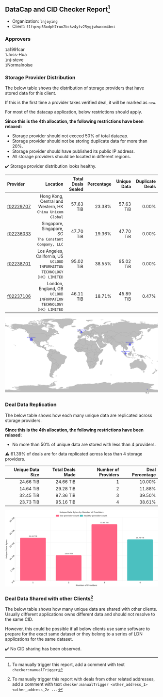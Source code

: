 ## DataCap and CID Checker Report[^1]
 - Organization: `lnjoying`
 - Client: `f1fqcvp53xdph7ruo2bckz4ytv25ygjwhwccm4bvi`
### Approvers
`1`a1991car<br/>`1`Joss-Hua<br/>`1`nj-steve<br/>`1`Normalnoise

### Storage Provider Distribution
The below table shows the distribution of storage providers that have stored data for this client.

If this is the first time a provider takes verified deal, it will be marked as `new`.

For most of the datacap application, below restrictions should apply.

**Since this is the 4th allocation, the following restrictions have been relaxed:**
 - Storage provider should not exceed 50% of total datacap.
 - Storage provider should not be storing duplicate data for more than 20%.
 - Storage provider should have published its public IP address.
 - All storage providers should be located in different regions.

✔️ Storage provider distribution looks healthy.

| Provider                                              |                                                                     Location | Total Deals Sealed | Percentage | Unique Data | Duplicate Deals |
| :---------------------------------------------------- | ---------------------------------------------------------------------------: | -----------------: | ---------: | ----------: | --------------: |
| [f02229707](https://filfox.info/en/address/f02229707) |                 Hong Kong, Central and Western, HK<br/>`China Unicom Global` |          57.63 TiB |     23.38% |   57.63 TiB |           0.00% |
| [f02236033](https://filfox.info/en/address/f02236033) |                     Singapore, Singapore, SG<br/>`The Constant Company, LLC` |          47.70 TiB |     19.36% |   47.70 TiB |           0.00% |
| [f02238701](https://filfox.info/en/address/f02238701) | Los Angeles, California, US<br/>`UCLOUD INFORMATION TECHNOLOGY (HK) LIMITED` |          95.02 TiB |     38.55% |   95.02 TiB |           0.00% |
| [f02237106](https://filfox.info/en/address/f02237106) |         London, England, GB<br/>`UCLOUD INFORMATION TECHNOLOGY (HK) LIMITED` |          46.11 TiB |     18.71% |   45.89 TiB |           0.47% |

<img src="https://raw.githubusercontent.com/data-preservation-programs/filplus-checker-assets/main/filecoin-project/filecoin-plus-large-datasets/issues/1834/1689824766099.png"/>

### Deal Data Replication
The below table shows how each many unique data are replicated across storage providers.


**Since this is the 4th allocation, the following restrictions have been relaxed:**
- No more than 50% of unique data are stored with less than 4 providers.

⚠️ 61.39% of deals are for data replicated across less than 4 storage providers.

| Unique Data Size | Total Deals Made | Number of Providers | Deal Percentage |
| ---------------: | ---------------: | ------------------: | --------------: |
|        24.66 TiB |        24.66 TiB |                   1 |          10.00% |
|        14.64 TiB |        29.28 TiB |                   2 |          11.88% |
|        32.45 TiB |        97.36 TiB |                   3 |          39.50% |
|        23.73 TiB |        95.16 TiB |                   4 |          38.61% |

<img src="https://raw.githubusercontent.com/data-preservation-programs/filplus-checker-assets/main/filecoin-project/filecoin-plus-large-datasets/issues/1834/1689824766957.png"/>

### Deal Data Shared with other Clients[^3]
The below table shows how many unique data are shared with other clients.
Usually different applications owns different data and should not resolve to the same CID.

However, this could be possible if all below clients use same software to prepare for the exact same dataset or they belong to a series of LDN applications for the same dataset.

✔️ No CID sharing has been observed.

[^1]: To manually trigger this report, add a comment with text `checker:manualTrigger`

[^2]: Deals from those addresses are combined into this report as they are specified with `checker:manualTrigger`

[^3]: To manually trigger this report with deals from other related addresses, add a comment with text `checker:manualTrigger <other_address_1> <other_address_2> ...`
